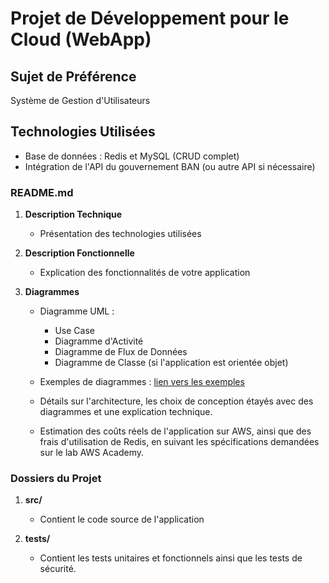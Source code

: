 # Projet de Développement pour le Cloud (WebApp)

## Sujet de Préférence
Système de Gestion d'Utilisateurs

## Technologies Utilisées
- Base de données : Redis et MySQL (CRUD complet)
- Intégration de l'API du gouvernement BAN (ou autre API si nécessaire)

### README.md
1. **Description Technique**
   - Présentation des technologies utilisées

2. **Description Fonctionnelle**
   - Explication des fonctionnalités de votre application

3. **Diagrammes**
   - Diagramme UML :
     - Use Case
     - Diagramme d'Activité
     - Diagramme de Flux de Données
     - Diagramme de Classe (si l'application est orientée objet)
   
   - Exemples de diagrammes : [lien vers les exemples](https://github.com/yugmerabtene/ESIEA-FISE-WEB-2024/blob/main/Module-04/TP-01.md)
   
   - Détails sur l'architecture, les choix de conception étayés avec des diagrammes et une explication technique.

   - Estimation des coûts réels de l'application sur AWS, ainsi que des frais d'utilisation de Redis, en suivant les spécifications demandées sur le lab AWS Academy.

### Dossiers du Projet
1. **src/**
   - Contient le code source de l'application

2. **tests/**
   - Contient les tests unitaires et fonctionnels ainsi que les tests de sécurité.
